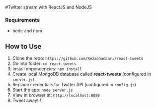 #Twitter stream with ReactJS and NodeJS


### Requirements

- node and npm

## How to Use

1. Clone the repo: `https://github.com/RezaGhanbari/react-tweets`
2. Go into folder: `cd react-tweets`
3. Install dependencies: `npm install`
4. Create local MongoDB database called **react-tweets** (configured in `server.js`)
5. Replace credentials for Twitter API (configured in `config.js`)
6. Start the app: `node server.js`
7. View in browser at: `http://localhost:8080`
8. Tweet away!!!
